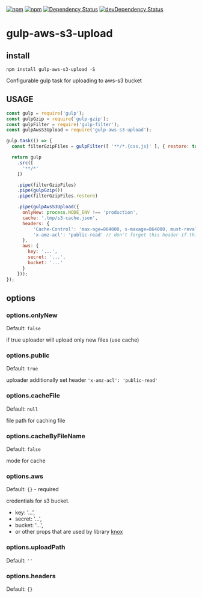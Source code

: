 [![npm](http://img.shields.io/npm/v/gulp-aws-s3-upload.svg?style=flat-square)](https://www.npmjs.com/package/gulp-aws-s3-upload)
[![npm](http://img.shields.io/npm/l/gulp-aws-s3-upload.svg?style=flat-square)](http://opensource.org/licenses/MIT)
[![Dependency Status](https://david-dm.org/aliaksandr-master/gulp-aws-s3-upload.svg?style=flat-square)](https://david-dm.org/aliaksandr-master/gulp-aws-s3-upload)
[![devDependency Status](https://david-dm.org/aliaksandr-master/gulp-aws-s3-upload/dev-status.svg?style=flat-square)](https://david-dm.org/aliaksandr-master/gulp-aws-s3-upload#info=devDependencies)

gulp-aws-s3-upload
================

## install

```
npm install gulp-aws-s3-upload -S
```

Configurable gulp task for uploading to aws-s3 bucket

## USAGE
```js
const gulp = require('gulp');
const gulpGzip = require('gulp-gzip');
const gulpFilter = require('gulp-filter');
const gulpAwsS3Upload = require('gulp-aws-s3-upload');

gulp.task(() => {
  const filterGzipFiles = gulpFilter([ '**/*.{css,js}' ], { restore: true });

  return gulp
    .src([
      '**/*'
    ])

    .pipe(filterGzipFiles)
    .pipe(gulpGzip())
    .pipe(filterGzipFiles.restore)

    .pipe(gulpAwsS3Upload({
      onlyNew: process.NODE_ENV !== 'production',
      cache: '.tmp/s3-cache.json',
      headers: { 
          'Cache-Control': 'max-age=864000, s-maxage=864000, must-revalidate',
          'x-amz-acl': 'public-read' // don't forget this header if this files are public!
      },
      aws: {
        key: '...',
        secret: '...',
        bucket: '...'
      }
    }));
});
```

## options

### options.onlyNew
Default: `false`

if true uploader will upload only new files (use cache)

### options.public
Default: `true`

uploader additionally set header `'x-amz-acl': 'public-read'`

### options.cacheFile
Default: `null`

file path for caching file 


### options.cacheByFileName
Default: `false`

mode for cache


### options.aws
Default: `{}` - required

credentials for s3 bucket.
- key: '...',
- secret: '...',
- bucket: '...',
- or other props that are used by library [knox](https://github.com/Automattic/knox)


### options.uploadPath
Default: `''`

### options.headers
Default: `{}`

